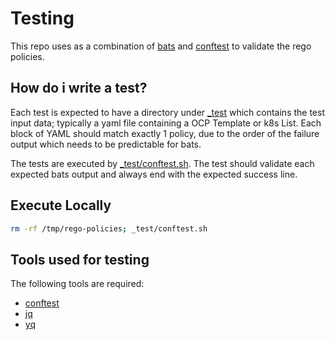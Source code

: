 # Testing
This repo uses as a combination of [bats](https://github.com/bats-core/bats-core) and [conftest](https://github.com/open-policy-agent/conftest)
to validate the rego policies.

## How do i write a test?
Each test is expected to have a directory under [_test](_test) which contains the test input data; typically a yaml file 
containing a OCP Template or k8s List. Each block of YAML should match exactly 1 policy, due to the order of the failure output
which needs to be predictable for bats.

The tests are executed by [_test/conftest.sh](_test/conftest.sh). The test should validate each expected bats output and always
end with the expected success line.

## Execute Locally
```bash
rm -rf /tmp/rego-policies; _test/conftest.sh
```

## Tools used for testing
The following tools are required:

- [conftest](https://www.conftest.dev/install)
- [jq](https://stedolan.github.io/jq/download)
- [yq](https://pypi.org/project/yq)